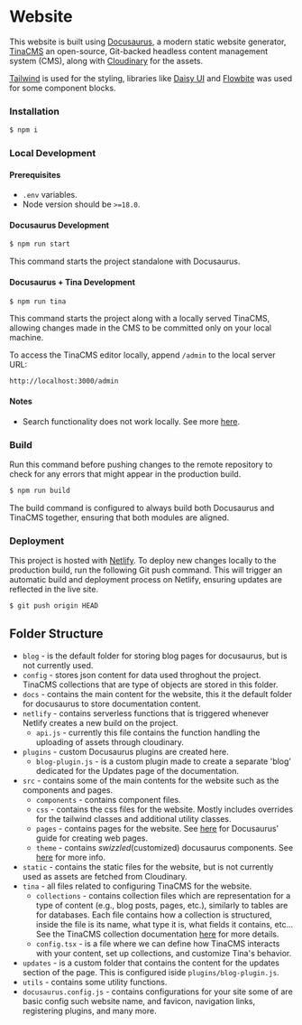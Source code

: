 # Website

This website is built using [Docusaurus](https://docusaurus.io/), a modern static website generator, [TinaCMS](https://tina.io/) an open-source, Git-backed headless content management system (CMS), along with [Cloudinary](https://cloudinary.com/) for the assets. 

[Tailwind](https://tailwindcss.com/) is used for the styling, libraries like [Daisy UI](https://daisyui.com/) and [Flowbite](https://flowbite.com/blocks/) was used for some component blocks.

### Installation

```bash
$ npm i
```

### Local Development

#### Prerequisites

- `.env` variables.
- Node version should be `>=18.0`.

#### Docusaurus Development

```bash
$ npm run start
```

This command starts the project standalone with Docusaurus.

#### Docusaurus + Tina Development

```bash
$ npm run tina
```

This command starts the project along with a locally served TinaCMS, allowing changes made in the CMS to be committed only on your local machine.

To access the TinaCMS editor locally, append `/admin` to the local server URL:

```
http://localhost:3000/admin
```

#### Notes

- Search functionality does not work locally. See more [here](https://github.com/praveenn77/docusaurus-lunr-search).

### Build

Run this command before pushing changes to the remote repository to check for any errors that might appear in the production build.

```bash
$ npm run build
```

The build command is configured to always build both Docusaurus and TinaCMS together, ensuring that both modules are aligned.

### Deployment

This project is hosted with [Netlify](https://www.netlify.com/). To deploy new changes locally to the production build, run the following Git push command. This will trigger an automatic build and deployment process on Netlify, ensuring updates are reflected in the live site.

```bash
$ git push origin HEAD
```

## Folder Structure

- `blog` - is the default folder for storing blog pages for docusaurus, but is not currently used.
- `config` - stores json content for data used throghout the project. TinaCMS collections that are type of objects are stored in this folder.
- `docs` - contains the main content for the website, this it the default folder for docusaurus to store documentation content.
- `netlify` - contains serverless functions that is triggered whenever Netlify creates a new build on the project.
    - `api.js` - currently this file contains the function handling the uploading of assets through cloudinary.
- `plugins` - custom Docusaurus plugins are created here.
    - `blog-plugin.js` - is a custom plugin made to create a separate 'blog' dedicated for the Updates page of the documentation.
- `src` - contains some of the main contents for the website such as the components and pages.
    - `components` - contains component files.
    - `css` - contains the css files for the website. Mostly includes overrides for the tailwind classes and additional utility classes.
    - `pages` - contains pages for the website. See [here](https://docusaurus.io/docs/creating-pages) for Docusaurus' guide for creating web pages.
    - `theme` - contains *swizzled*(customized) docusaurus components. See [here](https://docusaurus.io/docs/swizzling) for more info.
- `static` - contains the static files for the website, but is not currently used as assets are fetched from Cloudinary.
- `tina` - all files related to configuring TinaCMS for the website.
    - `collections` - contains collection files which are representation for a type of content (e.g., blog posts, pages, etc.), similarly to tables are for databases. Each file contains how a collection is structured, inside the file is its name, what type it is, what fields it contains, etc... See the TinaCMS collection documentation [here](https://tina.io/docs/reference/collections/) for more details.
    - `config.tsx` - is a file where we can define how TinaCMS interacts with your content, set up collections, and customize Tina's behavior.
- `updates` - is a custom folder that contains the content for the updates section of the page. This is configured iside `plugins/blog-plugin.js`.
- `utils` - contains some utility functions.
- `docusaurus.config.js` - contains configurations for your site some of are basic config such website name, and favicon, navigation links, registering plugins, and many more.
